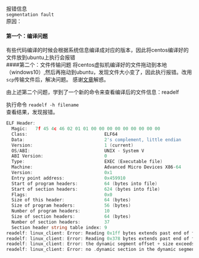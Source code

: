 报错信息  
`segmentation fault`  
原因：
#### 第一个：编译问题
有些代码编译的时候会根据系统信息编译成对应的版本，因此将centos编译好的文件放到ubuntu上执行会报错  
####第二个：文件传输问题
将centos虚拟机编译好的文件拖动到本地（windows10）,然后再拖动到ubuntu，发现文件大小变了，因此执行报错。改用`scp`传输文件后，解决问题。
感谢[文章](https://studygolang.com/topics/1733)解惑。

由上述第二个问题，学到了一个新的命令来查看编译后的文件信息：readelf

执行命令
`readelf -h filename`  
查看结果，发现报错。
```go
ELF Header:
  Magic:   7f 45 4c 46 02 01 01 00 00 00 00 00 00 00 00 00 
  Class:                             ELF64
  Data:                              2's complement, little endian
  Version:                           1 (current)
  OS/ABI:                            UNIX - System V
  ABI Version:                       0
  Type:                              EXEC (Executable file)
  Machine:                           Advanced Micro Devices X86-64
  Version:                           0x1
  Entry point address:               0x459910
  Start of program headers:          64 (bytes into file)
  Start of section headers:          624 (bytes into file)
  Flags:                             0x0
  Size of this header:               64 (bytes)
  Size of program headers:           56 (bytes)
  Number of program headers:         10
  Size of section headers:           64 (bytes)
  Number of section headers:         37
  Section header string table index: 9
readelf: linux_client: Error: Reading 0x1ff bytes extends past end of file for string table
readelf: linux_client: Error: Reading 0x378 bytes extends past end of file for symbols
readelf: linux_client: Error: the dynamic segment offset + size exceeds the size of the file
readelf: linux_client: Error: no .dynamic section in the dynamic segment

```
